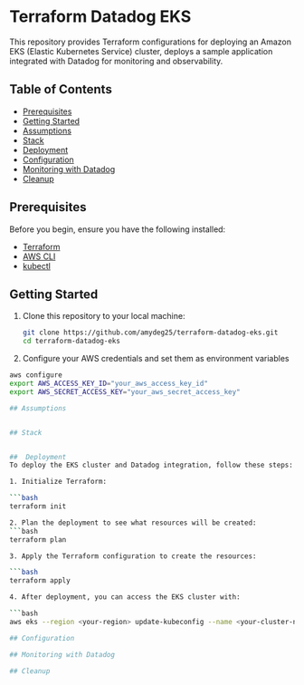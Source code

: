 # Terraform Datadog EKS

This repository provides Terraform configurations for deploying an Amazon EKS (Elastic Kubernetes Service) cluster, deploys a sample application integrated with Datadog for monitoring and observability.

## Table of Contents

- [Prerequisites](#prerequisites)
- [Getting Started](#getting-started)
- [Assumptions](assumptions)
- [Stack](stack)
- [Deployment](#deployment)
- [Configuration](#configuration)
- [Monitoring with Datadog](#monitoring-with-datadog)
- [Cleanup](#cleanup)


## Prerequisites

Before you begin, ensure you have the following installed:

- [Terraform](https://www.terraform.io/downloads.html) 
- [AWS CLI](https://aws.amazon.com/cli/)
- [kubectl](https://kubernetes.io/docs/tasks/tools/install-kubectl/) 

## Getting Started

1. Clone this repository to your local machine:

   ```bash
   git clone https://github.com/amydeg25/terraform-datadog-eks.git
   cd terraform-datadog-eks

2. Configure your AWS credentials and set them as environment variables

  ```bash
  aws configure
  export AWS_ACCESS_KEY_ID="your_aws_access_key_id"
  export AWS_SECRET_ACCESS_KEY="your_aws_secret_access_key"

## Assumptions


## Stack


##  Deployment 
To deploy the EKS cluster and Datadog integration, follow these steps:

1. Initialize Terraform:

  ```bash
  terraform init

2. Plan the deployment to see what resources will be created:
  ```bash
  terraform plan 

3. Apply the Terraform configuration to create the resources:
  
  ```bash
  terraform apply 

4. After deployment, you can access the EKS cluster with:
  
  ```bash
  aws eks --region <your-region> update-kubeconfig --name <your-cluster-name>

## Configuration

## Monitoring with Datadog

## Cleanup 



